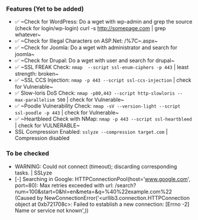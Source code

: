 ### Features (Yet to be added)

- :white_check_mark: ~Check for WordPress: Do a wget with wp-admin and grep the source (check for login/wp-login) curl -s http://somepage.com | grep whatever~
- :white_check_mark: ~Check for Illegal Characters on ASP.Net: /%7C~.aspx~
- :white_check_mark: ~Check for Joomla: Do a wget with administrator and search for joomla~
- :white_check_mark: ~Check for Drupal: Do a wget with user and search for drupal~
- :white_check_mark: ~SSL FREAK Check: `nmap  --script ssl-enum-ciphers -p 443` | least strength: broken~
- :white_check_mark: ~SSL CCS Injection: `nmap -p 443 --script ssl-ccs-injection` | check for Vulnerable~
- :white_check_mark: Slow-loris DoS Check: `nmap -p80,443 --script http-slowloris --max-parallelism 500` | check for Vulnerable~
- :white_check_mark: ~Poodle Vulnerability Check: `nmap -sV --version-light --script ssl-poodle -p 443`  | check for Vulnerable~
- :white_check_mark: ~Heartbleed Check with NMap: `nmap -p 443 --script ssl-heartbleed` | check for VULNERABLE~
- SSL Compression Enabled: `sslyze --compression target.com` | Compression disabled



### To be checked

- WARNING: Could not connect (timeout); discarding corresponding tasks. | SSLyze
- [-] Searching in Google:
HTTPConnectionPool(host='www.google.com', port=80): Max retries exceeded with url: /search?num=100&start=0&hl=en&meta=&q=%40%22example.com%22 (Caused by NewConnectionError('<urllib3.connection.HTTPConnection object at 0xb721708c>: Failed to establish a new connection: [Errno -2] Name or service not known',))

